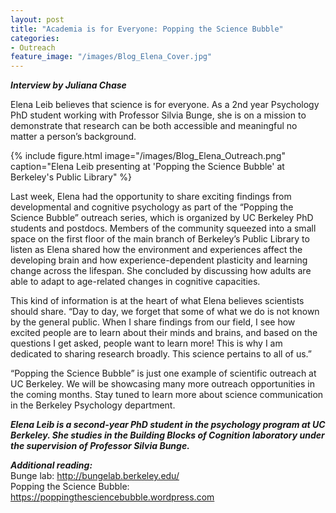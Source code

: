 ```yaml
---
layout: post
title: "Academia is for Everyone: Popping the Science Bubble"
categories: 
- Outreach
feature_image: "/images/Blog_Elena_Cover.jpg"
---
```


***Interview by Juliana Chase***<br/>

Elena Leib believes that science is for everyone. As a 2nd year Psychology PhD student working with Professor Silvia Bunge, she is on a mission to demonstrate that research can be both accessible and meaningful no matter a person’s background. 

{% include figure.html image="/images/Blog_Elena_Outreach.png" caption="Elena Leib presenting at 'Popping the Science Bubble' at Berkeley's Public Library" %}

Last week, Elena had the opportunity to share exciting findings from developmental and cognitive psychology as part of the “Popping the Science Bubble” outreach series, which is organized by UC Berkeley PhD students and postdocs. Members of the community squeezed into a small space on the first floor of the main branch of Berkeley’s Public Library to listen as Elena shared how the environment and experiences affect the developing brain and how experience-dependent plasticity and learning change across the lifespan. She concluded by discussing how adults are able to adapt to age-related changes in cognitive capacities.

This kind of information is at the heart of what Elena believes scientists should share. “Day to day, we forget that some of what we do is not known by the general public. When I share findings from our field, I see how excited people are to learn about their minds and brains, and based on the questions I get asked, people want to learn more! This is why I am dedicated to sharing research broadly. This science pertains to all of us.” 

“Popping the Science Bubble” is just one example of scientific outreach at UC Berkeley. We will be showcasing many more outreach opportunities in the coming months. Stay tuned to learn more about science communication in the Berkeley Psychology department.

***Elena Leib is a second-year PhD student in the psychology program at UC Berkeley. She studies in the Building Blocks of Cognition laboratory under the supervision of Professor Silvia Bunge.***


***Additional reading:*** <br/>
Bunge lab: http://bungelab.berkeley.edu/<br/>
Popping the Science Bubble: https://poppingthesciencebubble.wordpress.com 
